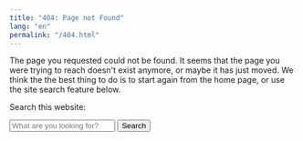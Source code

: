 ```yaml
---
title: "404: Page not Found"
lang: "en"
permalink: "/404.html"
---
```

The page you requested could not be found. It seems that the page you were
trying to reach doesn't exist anymore, or maybe it has just moved. We think the
the best thing to do is to start again from the home page, or use the site
search feature below.

<div class="row my-4 justify-content-center">
	<div class="col-md-7">
		<p class="text-center">Search this website:</p>
		<form class="form-search" role="search" action="{{ '/search/' | relative_url }}">
			<div class="input-group input-group-lg">
				<input type="text" class="form-control" placeholder="What are you looking for?" name="q">
				<span class="input-group-append">
					<button class="btn btn-primary" type="submit">Search</button>
				</span>
			</div>
		</form>
	</div>
</div>